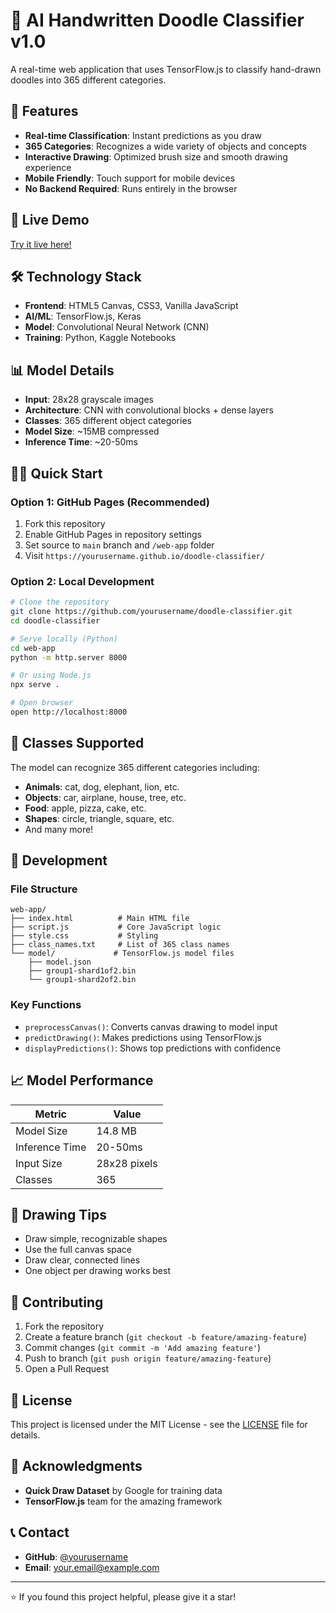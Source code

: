 # 🎨 AI Handwritten Doodle Classifier v1.0

A real-time web application that uses TensorFlow.js to classify hand-drawn doodles into 365 different categories.

## 🌟 Features

- **Real-time Classification**: Instant predictions as you draw
- **365 Categories**: Recognizes a wide variety of objects and concepts
- **Interactive Drawing**: Optimized brush size and smooth drawing experience
- **Mobile Friendly**: Touch support for mobile devices
- **No Backend Required**: Runs entirely in the browser

## 🚀 Live Demo

[Try it live here!](https://yourusername.github.io/doodle-classifier/web-app/)

## 🛠️ Technology Stack

- **Frontend**: HTML5 Canvas, CSS3, Vanilla JavaScript
- **AI/ML**: TensorFlow.js, Keras
- **Model**: Convolutional Neural Network (CNN)
- **Training**: Python, Kaggle Notebooks

## 📊 Model Details

- **Input**: 28x28 grayscale images
- **Architecture**: CNN with convolutional blocks + dense layers
- **Classes**: 365 different object categories
- **Model Size**: ~15MB compressed
- **Inference Time**: ~20-50ms

## 🏃‍♂️ Quick Start

### Option 1: GitHub Pages (Recommended)
1. Fork this repository
2. Enable GitHub Pages in repository settings
3. Set source to `main` branch and `/web-app` folder
4. Visit `https://yourusername.github.io/doodle-classifier/`

### Option 2: Local Development
```bash
# Clone the repository
git clone https://github.com/yourusername/doodle-classifier.git
cd doodle-classifier

# Serve locally (Python)
cd web-app
python -m http.server 8000

# Or using Node.js
npx serve .

# Open browser
open http://localhost:8000
```

## 🎯 Classes Supported

The model can recognize 365 different categories including:
- **Animals**: cat, dog, elephant, lion, etc.
- **Objects**: car, airplane, house, tree, etc.
- **Food**: apple, pizza, cake, etc.
- **Shapes**: circle, triangle, square, etc.
- And many more!

## 🔧 Development

### File Structure
```
web-app/
├── index.html          # Main HTML file
├── script.js           # Core JavaScript logic
├── style.css           # Styling
├── class_names.txt     # List of 365 class names
└── model/             # TensorFlow.js model files
    ├── model.json
    ├── group1-shard1of2.bin
    └── group1-shard2of2.bin
```

### Key Functions
- `preprocessCanvas()`: Converts canvas drawing to model input
- `predictDrawing()`: Makes predictions using TensorFlow.js
- `displayPredictions()`: Shows top predictions with confidence

## 📈 Model Performance

| Metric | Value |
|--------|-------|
| Model Size | 14.8 MB |
| Inference Time | 20-50ms |
| Input Size | 28x28 pixels |
| Classes | 365 |

## 🎨 Drawing Tips

- Draw simple, recognizable shapes
- Use the full canvas space
- Draw clear, connected lines
- One object per drawing works best

## 🤝 Contributing

1. Fork the repository
2. Create a feature branch (`git checkout -b feature/amazing-feature`)
3. Commit changes (`git commit -m 'Add amazing feature'`)
4. Push to branch (`git push origin feature/amazing-feature`)
5. Open a Pull Request

## 📄 License

This project is licensed under the MIT License - see the [LICENSE](LICENSE) file for details.

## 🙏 Acknowledgments

- **Quick Draw Dataset** by Google for training data
- **TensorFlow.js** team for the amazing framework

## 📞 Contact

- **GitHub**: [@yourusername](https://github.com/yourusername)
- **Email**: your.email@example.com

---
⭐ If you found this project helpful, please give it a star!